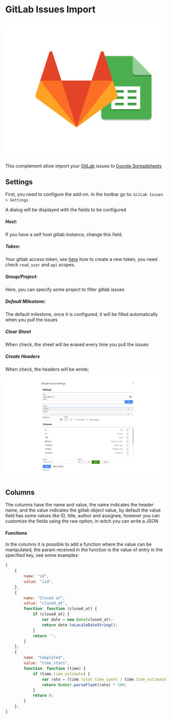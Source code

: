 # GitLab Issues Import

![](assets/gitlab-issues-import.png)

This complement allow import your [GitLab](https://about.gitlab.com/) issues to [Google Spreadsheets](https://www.google.com/sheets/about/)

## Settings

First, you need to configure the add-on. In the toolbar go to: `GitLab Issues > Settings`

A dialog will be displayed with the fields to be configured

##### Host:

If you have a self host gitlab instance, change this field.

##### Token:

Your gitlab access token, see [here](https://docs.gitlab.com/ee/user/profile/personal_access_tokens.html) how to create a new token, you need check `read_user` and `api` scopes.

##### Group/Project:

Here, you can specify some project to filter gitlab issues

##### Default Milestone:

The default milestone, once it is configured, it will be filled automatically when you pull the issues

##### Clear Sheet

When check, the sheet will be erased every time you pull the issues

##### Create Headers

When check, the headers will be wrote;

![](assets/printscreen.png)

## Columns

The columns have the name and value, the name indicates the header name, and the value indicates the gitlab object value, by default the value field has some values like ID, title, author and assignee, however you can customize the fields using the raw option, in witch you can write a JSON

#### Functions

In the columns it is possible to add a function where the value can be manipulated, the param received in the function is the value of entry in the specified key, see some examples:

```javascript
[
    {
        name: "id",
        value: "iid",
    },
    {
        name: "Closed at",
        value: "closed_at",
        function: function (closed_at) {
            if (closed_at) {
                var date = new Date(closed_at);
                return date.toLocaleDateString();
            }
            return '';
        }
    },
    {
        name: "Completed",
        value: "time_stats",
        function: function (time) {
            if (time.time_estimate) {
                var rate = (time.total_time_spent / time.time_estimate).toFixed(2);
                return Number.parseFloat(rate) * 100;
            }
            return 0;
        }
    },
]
```



